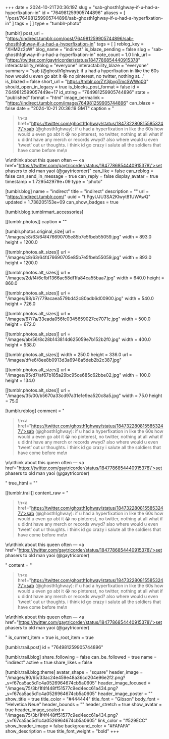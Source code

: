 +++
date = 2024-10-21T20:36:19Z
slug = "sab-ghosth1ghway-if-u-had-a-hyperfixation-in"
id = "764981259905744896"
aliases = [ "/post/764981259905744896/sab-ghosth1ghway-if-u-had-a-hyperfixation-in" ]
tags = [ ]
type = "tumblr-photo"

[tumblr]
post_url = "https://indirect.tumblr.com/post/764981259905744896/sab-ghosth1ghway-if-u-had-a-hyperfixation-in"
tags = [ ]
reblog_key = "XHM2z2pW"
blog_name = "indirect"
is_blaze_pending = false
slug = "sab-ghosth1ghway-if-u-had-a-hyperfixation-in"
note_count = 1.0
link_url = "https://twitter.com/gaytricorder/status/1847786854440915378"
interactability_reblog = "everyone"
interactability_blaze = "everyone"
summary = "sab (@ghosth1ghway): if u had a hyperfixation in like the 60s how would u even go abt it 😭 no pinterest, no twitter, nothing at..."
is_blazed = false
short_url = "https://tmblr.co/ZY3jbygTmcSWWq00"
should_open_in_legacy = true
is_blocks_post_format = false
id = 7.649812599057449e+17
id_string = "764981259905744896"
state = "published"
format = "html"
image_permalink = "https://indirect.tumblr.com/image/764981259905744896"
can_blaze = false
date = "2024-10-21 20:36:19 GMT"
caption = "<blockquote><p>\n<a href=\"https://twitter.com/ghosth1ghway/status/1847322808155853247\">sab (@ghosth1ghway)</a>: if u had a hyperfixation in like the 60s how would u even go abt it 😭 no pinterest, no twitter, nothing at all what if u didnt have any merch or records wwyd? also where would u even ‘tweet’ out ur thoughts. i think id go crazy i salute all the soldiers that have come before me\n</p></blockquote>\n\nthink about this queen often — <a href=\"https://twitter.com/gaytricorder/status/1847786854440915378\">set phasers to old man yaoi (@gaytricorder)</a>"
can_like = false
can_reblog = false
can_send_in_message = true
can_reply = false
display_avatar = true
timestamp = 1.729542979e+09
type = "photo"

[tumblr.blog]
name = "indirect"
title = "indirect"
description = ""
url = "https://indirect.tumblr.com/"
uuid = "t:PgyUJU3SA2Klwyt81UWAwQ"
updated = 1.738205153e+09
can_show_badges = true

[tumblr.blog.tumblrmart_accessories]

[[tumblr.photos]]
caption = ""

[tumblr.photos.original_size]
url = "/images/c8/63/64f476690705e85b7e5fbeb55059.jpg"
width = 893.0
height = 1200.0

[[tumblr.photos.alt_sizes]]
url = "/images/c8/63/64f476690705e85b7e5fbeb55059.jpg"
width = 893.0
height = 1200.0

[[tumblr.photos.alt_sizes]]
url = "/images/2d/f4/6cfbf1366ac58df1fa84ca55baa7.jpg"
width = 640.0
height = 860.0

[[tumblr.photos.alt_sizes]]
url = "/images/68/b7/779acaea579bd42c80adb6d00900.jpg"
width = 540.0
height = 726.0

[[tumblr.photos.alt_sizes]]
url = "/images/67/7a/33eada056fc0345659027ce7071c.jpg"
width = 500.0
height = 672.0

[[tumblr.photos.alt_sizes]]
url = "/images/ab/56/8c28b143814d625059e7b152b2f0.jpg"
width = 400.0
height = 538.0

[[tumblr.photos.alt_sizes]]
width = 250.0
height = 336.0
url = "/images/df/e6/8ee8b0913d3a6948a5deb2b2c387.jpg"

[[tumblr.photos.alt_sizes]]
url = "/images/95/d7/af67b185a29bc95ce685c62bbe02.jpg"
width = 100.0
height = 134.0

[[tumblr.photos.alt_sizes]]
url = "/images/35/00/b5670a33cd97a31e1e9ea520c8a5.jpg"
width = 75.0
height = 75.0

[tumblr.reblog]
comment = "<p><blockquote><p>\n<a href=\"https://twitter.com/ghosth1ghway/status/1847322808155853247\">sab (@ghosth1ghway)</a>: if u had a hyperfixation in like the 60s how would u even go abt it 😭 no pinterest, no twitter, nothing at all what if u didnt have any merch or records wwyd? also where would u even ‘tweet’ out ur thoughts. i think id go crazy i salute all the soldiers that have come before me\n</p></blockquote>\n\nthink about this queen often — <a href=\"https://twitter.com/gaytricorder/status/1847786854440915378\">set phasers to old man yaoi (@gaytricorder)</a></p>"
tree_html = ""

[[tumblr.trail]]
content_raw = "<p><blockquote><p>\n<a href=\"https://twitter.com/ghosth1ghway/status/1847322808155853247\">sab (@ghosth1ghway)</a>: if u had a hyperfixation in like the 60s how would u even go abt it 😭 no pinterest, no twitter, nothing at all what if u didnt have any merch or records wwyd? also where would u even ‘tweet’ out ur thoughts. i think id go crazy i salute all the soldiers that have come before me\n</p></blockquote>\n\nthink about this queen often — <a href=\"https://twitter.com/gaytricorder/status/1847786854440915378\">set phasers to old man yaoi (@gaytricorder)</a></p>"
content = "<p><blockquote><p>\n<a href=\"https://twitter.com/ghosth1ghway/status/1847322808155853247\">sab (@ghosth1ghway)</a>: if u had a hyperfixation in like the 60s how would u even go abt it &#128557; no pinterest, no twitter, nothing at all what if u didnt have any merch or records wwyd? also where would u even &lsquo;tweet&rsquo; out ur thoughts. i think id go crazy i salute all the soldiers that have come before me\n</p></blockquote>\n\nthink about this queen often &mdash; <a href=\"https://twitter.com/gaytricorder/status/1847786854440915378\">set phasers to old man yaoi (@gaytricorder)</a></p>"
is_current_item = true
is_root_item = true

[tumblr.trail.post]
id = "764981259905744896"

[tumblr.trail.blog]
share_following = false
can_be_followed = true
name = "indirect"
active = true
share_likes = false

[tumblr.trail.blog.theme]
avatar_shape = "square"
header_image = "/images/80/65/33ac24e459e48a36cd204e96e2f2.png?_v=f67ca5ac5d1c4a0526964674cb5a0605"
header_image_focused = "/images/75/3b/1f4f448ff51577c9ed4ecc61a434.png?_v=f67ca5ac5d1c4a0526964674cb5a0605"
header_image_poster = ""
show_title = true
title_color = "#444444"
title_font = "Gibson"
body_font = "Helvetica Neue"
header_bounds = ""
header_stretch = true
show_avatar = true
header_image_scaled = "/images/75/3b/1f4f448ff51577c9ed4ecc61a434.png?_v=f67ca5ac5d1c4a0526964674cb5a0605"
link_color = "#529ECC"
show_header_image = false
background_color = "#FAFAFA"
show_description = true
title_font_weight = "bold"
+++
